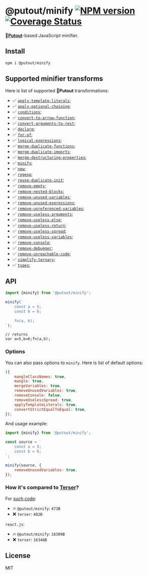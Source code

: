 # @putout/minify [![NPM version][NPMIMGURL]][NPMURL] [![Coverage Status][CoverageIMGURL]][CoverageURL]

[NPMIMGURL]: https://img.shields.io/npm/v/@putout/minify.svg?style=flat&longCache=true
[NPMURL]: https://npmjs.org/package/@putout/minify "npm"
[CoverageURL]: https://coveralls.io/github/putoutjs/minify?branch=master
[CoverageIMGURL]: https://coveralls.io/repos/putoutjs/minify/badge.svg?branch=master&service=github

🐊[**Putout**](https://github.com/coderaiser/putout)-based JavaScript minifier.

## Install

```sh
npm i @putout/minify
```

## Supported minifier transforms

Here is list of supported 🐊**Putout** transformations:

- ✅ [`apply-template-literals`](https://github.com/coderaiser/putout/tree/v29.0.0/packages/plugin-apply-template-literals#readme);
- ✅ [`apply-optional-chaining`](https://github.com/coderaiser/putout/tree/v29.0.0/packages/plugin-apply-optional-chaining#readme);
- ✅ [`conditions`](https://github.com/coderaiser/putout/tree/v29.10.0/packages/plugin-conditions#readme);
- ✅ [`convert-to-arrow-function`](https://github.com/coderaiser/putout/tree/v29.0.0/packages/plugin-convert-to-arrow-functions#readme);
- ✅ [`convert-arguments-to-rest`](https://github.com/coderaiser/putout/tree/v29.10.1/packages/plugin-convert-arguments-to-rest#readme);
- ✅ [`declare`](https://github.com/coderaiser/putout/tree/v29.0.0/packages/plugin-declare#readme);
- ✅ [`for-of`](https://github.com/coderaiser/putout/tree/v34.0.0/packages/plugin-for-of#readme);
- ✅ [`logical-expressions`](https://github.com/coderaiser/putout/tree/v29.0.0/packages/plugin-logical-expressions#readme);
- ✅ [`merge-duplicate-functions`](https://github.com/coderaiser/putout/tree/v29.0.0/packages/plugin-merge-duplicate-functions#readme);
- ✅ [`merge-duplicate-imports`](https://github.com/coderaiser/putout/tree/v29.0.0/packages/plugin-merge-duplicate-imports#readme);
- ✅ [`merge-destructuring-properties`](https://github.com/coderaiser/putout/tree/v29.0.0/packages/plugin-merge-destructuring-properties#readme);
- ✅ [`minify`](https://github.com/coderaiser/putout/tree/v29.0.0/packages/plugin-minify#readme);
- ✅ [`new`](https://github.com/coderaiser/putout/tree/v29.0.0/packages/plugin-new#readme);
- ✅ [`regexp`](https://github.com/coderaiser/putout/tree/v29.0.0/packages/plugin-regexp#readme);
- ✅ [`reuse-duplicate-init`](https://github.com/coderaiser/putout/tree/v29.0.0/packages/plugin-reuse-duplicate-init#readme);
- ✅ [`remove-empty`](https://github.com/coderaiser/putout/tree/v29.0.0/packages/plugin-remove-empty#readme);
- ✅ [`remove-nested-blocks`](https://github.com/coderaiser/putout/tree/v29.0.0/packages/plugin-remove-nested-blocks#readme);
- ✅ [`remove-unused-variables`](https://github.com/coderaiser/putout/tree/v29.0.0/packages/plugin-remove-unused-variables#readme);
- ✅ [`remove-unused-expressions`](https://github.com/coderaiser/putout/tree/v29.0.0/packages/plugin-remove-unused-expressions#readme);
- ✅ [`remove-unreferenced-variables`](https://github.com/coderaiser/putout/tree/v29.0.0/packages/plugin-remove-unreferenced-variables#readme);
- ✅ [`remove-useless-arguments`](https://github.com/coderaiser/putout/tree/master/packages/plugin-remove-useless-arguments#readme);
- ✅ [`remove-useless-else`](https://github.com/coderaiser/putout/tree/master/packages/plugin-remove-useless-else#readme);
- ✅ [`remove-useless-return`](https://github.com/coderaiser/putout/tree/v29.0.0/packages/plugin-remove-useless-return#readme);
- ✅ [`remove-useless-spread`](https://github.com/coderaiser/putout/tree/v29.0.0/packages/plugin-remove-useless-spread/#readme);
- ✅ [`remove-useless-variables`](https://github.com/coderaiser/putout/tree/v29.0.0/packages/plugin-remove-useless-variables#readme);
- ✅ [`remove-console`](https://github.com/coderaiser/putout/tree/v29.0.0/packages/plugin-remove-console#readme);
- ✅ [`remove-debugger`](https://github.com/coderaiser/putout/tree/v29.0.0/packages/plugin-remove-debugger#readme);
- ✅ [`remove-unreachable-code`](https://github.com/coderaiser/putout/tree/v29.0.0/packages/plugin-remove-unreachable-code#readme);
- ✅ [`simplify-ternary`](https://github.com/coderaiser/putout/tree/v34.0.0/packages/plugin-simplify-ternary#readme);
- ✅ [`types`](https://github.com/coderaiser/putout/tree/v29.7.1/packages/plugin-types#readme);

## API

```js
import {minify} from '@putout/minify';

minify(`
    const a = 5;
    const b = 6;
    
    fn(a, b);
`);
```

```
// returns
var a=5,b=6;fn(a,b);
```

### Options

You can also pass options to `minify`. Here is list of default options:

```js
({
    mangleClassNames: true,
    mangle: true,
    mergeVariables: true,
    removeUnusedVariables: true,
    removeConsole: false,
    removeUselessSpread: true,
    applyTemplateLiterals: true,
    convertStrictEqualToEqual: true,
});
```

And usage example:

```js
import {minify} from '@putout/minify';

const source = `
    const a = 5;
    const b = 6;
`;

minify(source, {
    removeUnusedVariables: true,
});
```

### How it's compared to [Terser](https://github.com/terser/terser)?

For [such code](https://github.com/coderaiser/minify/issues/96#issuecomment-1546605157):

- 🔥 `@putout/minify`: `473B`
- ❌ `terser`: `482B`

`react.js`:

- 🔥 `@putout/minify`: `16309B`
- ❌ `terser`: `16346B`

## License

MIT
